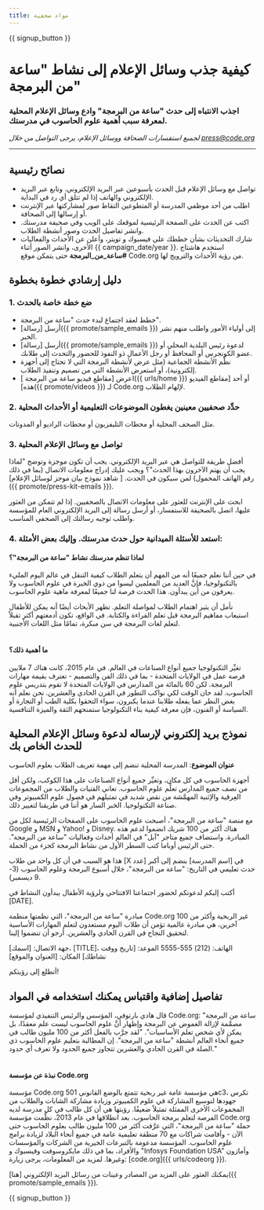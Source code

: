 ```yaml
---
title: مواد صحفية
---
```


{{ signup_button }}

# كيفية جذب وسائل الإعلام إلى نشاط "ساعة من البرمجة"

### اجذب الانتباه إلى حدث "ساعة من البرمجة" وادع وسائل الإعلام المحلية لمعرفة سبب أهمية علوم الحاسوب في مدرستك.

*لجميع استفسارات الصحافة ووسائل الإعلام، يرجى التواصل من خلال <press@code.org>*

* * *

## نصائح رئيسية

- تواصل مع وسائل الإعلام قبل الحدث بأسبوعين عبر البريد الإلكتروني. وتابع عبر البريد الإلكتروني والهاتف إذا لم تتلق أي رد في البداية.
- اطلب من أحد موظفي المدرسة أو المتطوعين التقاط صور لمشاركتها عبر الإنترنت أو إرسالها إلى الصحافة.
- اكتب عن الحدث على الصفحة الرئيسية لموقعك على الويب وفي صحيفة مدرستك. وانشر تفاصيل الحدث وصور أنشطة الطلاب.
- شارك التحديثات بشأن خططك على فيسبوك و تويتر، وأعلن عن الأحداث والفعاليات الأخرى، وانشر الصور أثناء {{ campaign_date/year }}. استخدم هاشتاج **#ساعة_من_البرمجة** حتى يتمكن موقع Code.org من رؤية الأحداث والترويج لها.

## دليل إرشادي خطوة بخطوة

### 1. ضع خطة خاصة بالحدث

- خطط لعقد اجتماع لبدء حدث "ساعة من البرمجة".
- أرسل [رسالة]({{ promote/sample_emails }}) إلى أولياء الأمور واطلب منهم نشر الخبر.
- أرسل [رسالة]({{ promote/sample_emails }}) لدعوة رئيس البلدية المحلي أو عضو الكونجرس أو المحافظ أو رجل الأعمال ذو النفوذ للحضور والتحدث إلى طلابك.
- نظِّم الأنشطة الجماعية (مثل عرض لأنشطة البرمجة التي لا تحتاج إلى أجهزة إلكترونية)، أو استعرض الأنشطة التي من تصميم وتنفيذ الطلاب.
- اعرض [مقاطع فيديو ساعة من البرمجة ]({{ urls/home }}) أو أحد [مقاطع الفيديو هذه]({{ promote/videos }}) لـ Code.org لإلهام الطلاب. <br />

### 2. حدِّد صحفيين معينين يغطون الموضوعات التعليمية أو الأحداث المحلية

مثل الصحف المحلية أو محطات التليفزيون أو محطات الراديو أو المدونات.<br />

### 3. تواصل مع وسائل الإعلام المحلية

أفضل طريقة للتواصل هي عبر البريد الإلكتروني. يجب أن تكون موجزة وتوضح "لماذا يجب أن يهتم الآخرون بهذا الحدث"؟ ويجب عليك إدراج معلومات الاتصال (بما في ذلك رقم الهاتف المحمول) لمن سيكون في الحدث. [ شاهد نموذج بيان موجز لوسائل الإعلام]({{ promote/press-kit-emails }})</strong>.

ابحث على الإنترنت للعثور على معلومات الاتصال بالصحفيين. إذا لم تتمكن من العثور عليها، اتصل بالصحيفة للاستفسار، أو أرسل رسالة إلى البريد الإلكتروني العام للمؤسسة واطلب توجيه رسالتك إلى الصحفي المناسب. <br />

### 4. استعد للأسئلة الميدانية حول حدث مدرستك. وإليك بعض الأمثلة:

#### لماذا تنظم مدرستك نشاط "ساعة من البرمجة"؟

في حين أننا نعلم جميعًا أنه من المهم أن يتعلم الطلاب كيفية التنقل في عالم اليوم المليء بالتكنولوجيا، فإنَّ العديد من المعلمين ليسوا من ذوي الخبرة في علوم الحاسوب ولا يعرفون من أين يبدأون. هذا الحدث فرصة لنا جميعًا لمعرفة ماهية علوم الحاسوب.

نأمل أن يثير اهتمام الطلاب لمواصلة التعلم. تظهر الأبحاث أيضًا أنه يمكن للأطفال استيعاب مفاهيم البرمجة قبل تعلم القراءة والكتابة. في الواقع، تكون أدمغتهم أكثر تقبلاً لتعلم لغات البرمجة في سن مبكرة، تمامًا مثل اللغات الأجنبية. <br /> <br />

#### ما أهمية ذلك؟

تغيِّر التكنولوجيا جميع أنواع الصناعات في العالم. في عام 2015، كانت هناك 7 ملايين فرصة عمل في الولايات المتحدة - بما في ذلك الفن والتصميم - تعترف بقيمة مهارات البرمجة. لكن 60 بالمائة من المدارس في الولايات المتحدة لا تقوم بتدريس علوم الحاسوب. لقد حان الوقت لكي نواكب التطور في القرن الحادي والعشرين. نحن نعلم أنه بغض النظر عما يفعله طلابنا عندما يكبرون، سواء التحقوا بكلية الطب أو التجارة أو السياسة أو الفنون، فإن معرفة كيفية بناء التكنولوجيا ستمنحهم الثقة والميزة التنافسية. <br />

<a id="sample-emails"></a>

## نموذج بريد إلكتروني لإرساله لدعوة وسائل الإعلام المحلية للحدث الخاص بك

**عنوان الموضوع**: المدرسة المحلية تنضم إلى مهمة تعريف الطلاب بعلوم الحاسوب

أجهزة الحاسوب في كل مكان، وتغيِّر جميع أنواع الصناعات على هذا الكوكب، ولكن أقل من نصف جميع المدارس تعلِّم علوم الحاسوب. تعاني الفتيات والطلاب من المجموعات العِرقية والإثنية المهمَّشة من نقص شديد في تمثيلهم في فصول علوم الكمبيوتر وفي صناعة التكنولوجيا. الخبر السار هو أننا في طريقنا لتغيير ذلك.

مع منصة "ساعة من البرمجة"، أصبحت علوم الحاسوب على الصفحات الرئيسية لكل من Google و MSN و Yahoo! و Disney. هناك أكثر من 100 شريك انضموا لدعم هذه المبادرة. واستضاف جميع متاجر "آبل" في العالم أحداث وفعاليات "ساعة من البرمجة". حتى الرئيس أوباما كتب السطر الأول من نشاط البرمجة كجزء من الحملة.

هذا هو السبب في أن كل واحد من طلاب [X عدد] في [اسم المدرسة] ينضم إلى أكبر حدث تعليمي في التاريخ: "ساعة من البرمجة"، خلال أسبوع البرمجة وعلوم الحاسوب (3-9 ديسمبر).

أكتب إليكم لدعوتكم لحضور اجتماعنا الافتتاحي ولرؤية الأطفال يبدأون النشاط في [DATE].

مبادرة "ساعة من البرمجة"، التي نظمتها منظمة Code.org غير الربحية وأكثر من 100 آخرين، هي مبادرة عالمية تؤمن أن طلاب اليوم مستعدون لتعلم المهارات الأساسية لتحقيق النجاح في القرن الحادي والعشرين. أرجو أن تنضموا إلينا.

جهة الاتصال: [اسمك]، [TITLE]، الهاتف: (212) 555-5555 الموعد: [تاريخ ووقت نشاطك] المكان: [العنوان والموقع]

أتطلع إلى رؤيتكم!<br />

## تفاصيل إضافية واقتباس يمكنك استخدامه في المواد

قال هادي بارتوفي، المؤسس والرئيس التنفيذي لمؤسسة Code.org: "ساعة من البرمجة مصمَّمة لإزالة الغموض عن البرمجة وإظهار أنَّ علوم الحاسوب ليست علم معقدًا، بل يمكن لأي شخص تعلم الأساسيات". "لقد جرَّب بالفعل أكثر من 100 مليون طالب في جميع أنحاء العالم أنشطة "ساعة من البرمجة". إن المطالبة بتعليم علوم الحاسوب ذي الصلة في القرن الحادي والعشرين تتجاوز جميع الحدود ولا تعرف أي حدود." <br /> <br />

#### نبذة عن مؤسسة Code.org

مؤسسة Code.org هي مؤسسة عامة غير ربحية تتمتع بالوضع القانوني 501c3، تكرس جهودها لتوسيع المشاركة في علوم الكمبيوتر وزيادة مشاركة الشابات والطلاب من المجموعات الأخرى الممثلة تمثيلاً ضعيفًا. رؤيتها هي أن كل طالب في كل مدرسة لديه الفرصة لتعلم برمجة الحاسوب. بعد انطلاقها في عام 2013، نظَّمت مؤسسة Code.org حملة "ساعة من البرمجة"، التي عرَّفت أكثر من 100 مليون طالب بعلوم الحاسوب حتى الآن - وأقامت شراكات مع 70 منطقة تعليمية عامة في جميع أنحاء البلاد لزيادة برامج علوم الحاسوب. المؤسسة مدعومة بالتبرعات الخيرية من الشركات والمؤسسات والأفراد، بما في ذلك مايكروسوفت وفيسبوك و "Infosys Foundation USA" وأمازون وغيرها. لمزيد من المعلومات، يرجى زيارة: [code.org]({{ urls/codeorg }}).

  
يمكنك العثور على المزيد من المصادر وعينات من رسائل البريد الإلكتروني [هنا]({{ promote/sample_emails }}).

{{ signup_button }}